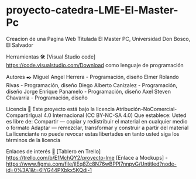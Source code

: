 # proyecto-catedra-LME-El-Master-Pc

Creacion de una Pagina Web Titulada El Master PC,  Universidad Don Bosco, El Salvador

Herramientas 🛠️
[Visual Studio code] https://code.visualstudio.com/Download   como lenguaje de programación

Autores ✒️
Miguel Angel Herrera - Programación, diseño
Elmer Rolando Rivas - Programación, diseño
Diego Alberto Canizalez - Programación, diseño
Jorge Enrique Panamelo - Programación, diseño
Axel Steven Chavarria - Programación, diseño

Licencia 📄
Este proyecto está bajo la licencia Atribución-NoComercial-CompartirIgual 4.0 Internacional (CC BY-NC-SA 4.0) Que establece:
Usted es libre de: Compartir — copiar y redistribuir el material en cualquier medio o formato Adaptar — remezclar, transformar y construir a partir del material La licenciante no puede revocar estas libertades en tanto usted siga los términos de la licencia

Enlaces de interés 👀
[Tablero en Trello] https://trello.com/b/EfMchQY2/proyecto-lme
[Enlace a Mockups] - https://www.figma.com/file/jIEq8Zc8N76wBPPl7nnpvG/Untitled?node-id=0%3A1&t=6lYG44PXbkx5KQdi-1
